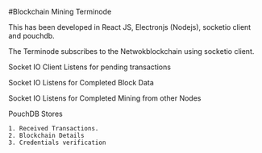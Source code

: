 #Blockchain Mining Terminode

This has been developed in React JS, Electronjs (Nodejs), socketio client and pouchdb.

The Terminode subscribes to the Netwokblockchain using socketio client.

Socket IO Client Listens for pending transactions

Socket IO Listens for Completed Block Data

Socket IO Listens for Completed Mining from other Nodes

PouchDB Stores 
    
    1. Received Transactions.
    2. Blockchain Details
    3. Credentials verification
